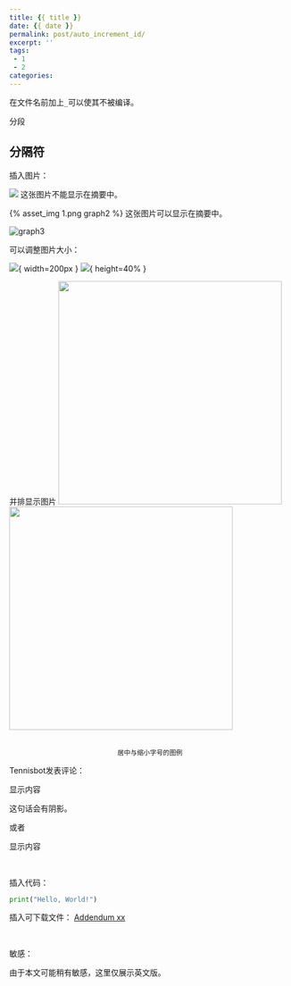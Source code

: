 ```yaml
---
title: {{ title }}
date: {{ date }}
permalink: post/auto_increment_id/
excerpt: ''
tags: 
 - 1
 - 2
categories:
---
```


在文件名前加上`_`可以使其不被编译。

分段
<br>

分隔符
---

插入图片：

![](1.png)
这张图片不能显示在摘要中。

{% asset_img 1.png graph2 %}
这张图片可以显示在摘要中。

<img src="/post/70/xx.png" alt="graph3" />

可以调整图片大小：

![](1.png){ width=200px }
![](1.png){ height=40% }

并排显示图片
<img src="/post/70/xy.png" style="width:400px; display:inline-block; margin-right: 1px;" />
<img src="/post/70/xz.png" style="width:400px; display:inline-block;" />

<br>

<div style="text-align: center; font-size: smaller;">
居中与缩小字号的图例
</div>

Tennisbot发表评论：

<p class="tennisbot" id="Tennisbot会说出这句话">显示内容</p>
这句话会有阴影。

或者
<p class="Tennisbot会说出这句话" id="tennisbot_0">显示内容</p>

<br>

插入代码：

```python
print("Hello, World!")
```

插入可下载文件：
<a href="/post/5/xx.txt" download>Addendum xx</a>

<br>

敏感：
<p class="tennisbot" id="如果需要的话，左上角有google翻译<br>There is Google Translate button in the upper left corner, if needed">由于本文可能稍有敏感，这里仅展示英文版。</p>